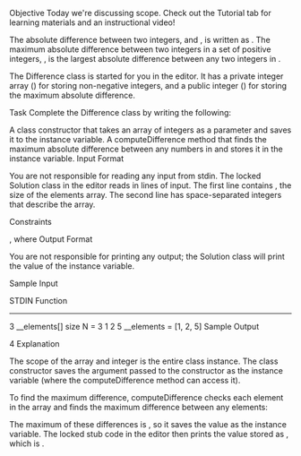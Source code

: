 Objective
Today we're discussing scope. Check out the Tutorial tab for learning materials and an instructional video!

The absolute difference between two integers,  and , is written as . The maximum absolute difference between two integers in a set of positive integers, , is the largest absolute difference between any two integers in .

The Difference class is started for you in the editor. It has a private integer array () for storing  non-negative integers, and a public integer () for storing the maximum absolute difference.

Task
Complete the Difference class by writing the following:

A class constructor that takes an array of integers as a parameter and saves it to the  instance variable.
A computeDifference method that finds the maximum absolute difference between any  numbers in  and stores it in the  instance variable.
Input Format

You are not responsible for reading any input from stdin. The locked Solution class in the editor reads in  lines of input. The first line contains , the size of the elements array. The second line has  space-separated integers that describe the  array.

Constraints

, where 
Output Format

You are not responsible for printing any output; the Solution class will print the value of the  instance variable.

Sample Input

STDIN   Function
-----   --------
3       __elements[] size N = 3
1 2 5   __elements = [1, 2, 5]
Sample Output

4
Explanation

The scope of the  array and  integer is the entire class instance. The class constructor saves the argument passed to the constructor as the  instance variable (where the computeDifference method can access it).

To find the maximum difference, computeDifference checks each element in the array and finds the maximum difference between any  elements: 


The maximum of these differences is , so it saves the value  as the  instance variable. The locked stub code in the editor then prints the value stored as , which is .